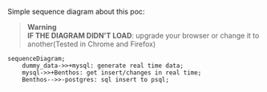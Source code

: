 Simple sequence diagram about this poc:

> **Warning**  
> **IF THE DIAGRAM DIDN'T LOAD**: upgrade your browser or change it to another(Tested in Chrome and Firefox)

```mermaid
sequenceDiagram;
    dummy_data->>+mysql: generate real time data;
    mysql->>+Benthos: get insert/changes in real time;
    Benthos-->>-postgres: sql insert to psql;
```